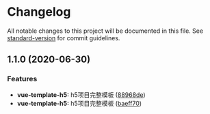 # Changelog

All notable changes to this project will be documented in this file. See [standard-version](https://github.com/conventional-changelog/standard-version) for commit guidelines.

## 1.1.0 (2020-06-30)


### Features

* **vue-template-h5:** h5项目完整模板 ([88968de](https://github.com/jonny-wei/vue-template-H5/commit/88968de94142dfe0c47a3b355a0ce1c320cbebd5))
* **vue-template-h5:** h5项目完整模板 ([baeff70](https://github.com/jonny-wei/vue-template-H5/commit/baeff7006d7d0098191d06e403d4996ca022b194))
